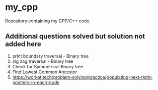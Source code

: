 # my_cpp
Repository containing my CPP/C++ code.

## Additional questions solved but solution not added here
1. print boundary traversal - Binary tree
2. zig zag traversal - Binary tree
3. Check for Symmetrical Binary tree
4. Find Lowest Common Ancestor
5. https://workat.tech/problem-solving/practice/populating-next-right-pointers-in-each-node

